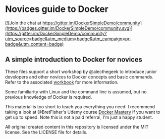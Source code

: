 # Novices guide to Docker

[![Join the chat at https://gitter.im/DockerSimpleDemo/community](https://badges.gitter.im/DockerSimpleDemo/community.svg)](https://gitter.im/DockerSimpleDemo/community?utm_source=badge&utm_medium=badge&utm_campaign=pr-badge&utm_content=badge)

## A simple introduction to Docker for novices

These files support a short workshop by @alecthegeek to introduce junior developers
and other novices to Docker concepts and basic commands. Refer to the 
associated [workbook](https://github.com/dockerfornovices/DockerSimpleDemo/wiki/WorkBook) for more information.

Some familiarity with Linux and the command line is assumed, but no
previous knowledge of Docker is required.



This material is too short to teach you everything you need.
I recommend taking a look at @BretFisher's Udemy course 
[Docker Mastery](http://dockermastery.com/) if you want to get up to speed.
Note this is not a paid referral, I'm just a happy student.

All original created content in this repository is licensed under the MIT license. See the LICENSE file
for details.


